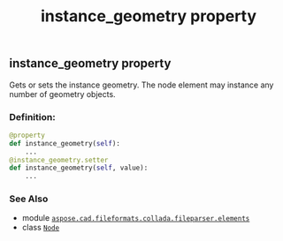 ﻿---
title: instance_geometry property
second_title: Aspose.CAD for Python via .NET API References
description: 
type: docs
weight: 70
url: /python-net/aspose.cad.fileformats.collada.fileparser.elements/node/instance_geometry/
is_root: false
---

## instance_geometry property


Gets or sets the instance geometry.
The node element may instance any number of geometry objects.
### Definition:
```python
@property
def instance_geometry(self):
    ...
@instance_geometry.setter
def instance_geometry(self, value):
    ...
```

### See Also
* module [`aspose.cad.fileformats.collada.fileparser.elements`](../../)
* class [`Node`](/cad/python-net/aspose.cad.fileformats.collada.fileparser.elements/node)
